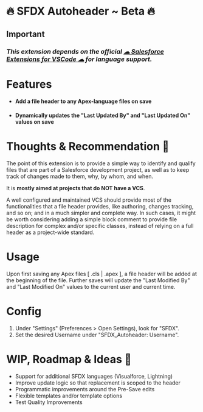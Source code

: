 # 🔥 SFDX Autoheader ~ Beta 🔥

## **Important**

### _This extension depends on the official [☁ Salesforce Extensions for VSCode ☁](https://marketplace.visualstudio.com/items?itemName=salesforce.salesforcedx-vscode) for language support._

# Features

- #### Add a file header to any Apex-language files on save
- #### Dynamically updates the "Last Updated By" and "Last Updated On" values on save

# Thoughts & Recommendation 🧠

The point of this extension is to provide a simple way to identify and qualify files that are part of a Salesforce development project, as well as to keep track of changes made to them, why, by whom, and when.

It is **mostly aimed at projects that do NOT have a VCS**.

A well configured and maintained VCS should provide most of the functionalities that a file header provides, like authoring, changes tracking, and so on; and in a much simpler and complete way. In such cases, it might be worth considering adding a simple block comment to provide file description for complex and/or specific classes, instead of relying on a full header as a project-wide standard.

# Usage

Upon first saving any Apex files [ .cls | .apex ], a file header will be added at the beginning of the file.
Further saves will update the "Last Modified By" and "Last Modified On" values to the current user and current time.

# Config

1.  Under "Settings" (Preferences > Open Settings), look for "SFDX".
2.  Set the desired Username under "SFDX_Autoheader: Username".

# WIP, Roadmap & Ideas 🦄

- Support for additional SFDX languages (Visualforce, Lightning)
- Improve update logic so that replacement is scoped to the header
- Programmatic improvements around the Pre-Save edits
- Flexible templates and/or template options
- Test Quality Improvements
